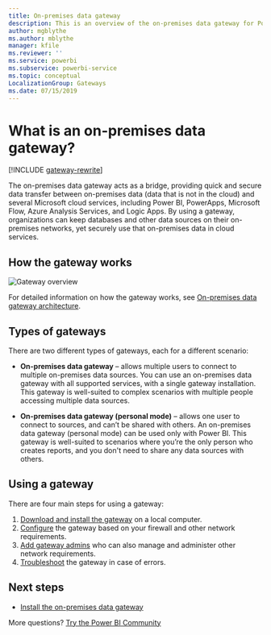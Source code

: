 ```yaml
---
title: On-premises data gateway
description: This is an overview of the on-premises data gateway for Power BI. You can use this gateway to work with DirectQuery data sources. You can also use this gateway to refresh cloud datasets with on-premises data.
author: mgblythe
ms.author: mblythe
manager: kfile
ms.reviewer: ''
ms.service: powerbi
ms.subservice: powerbi-service
ms.topic: conceptual
LocalizationGroup: Gateways
ms.date: 07/15/2019
---
```


# What is an on-premises data gateway?

[!INCLUDE [gateway-rewrite](includes/gateway-rewrite.md)]

The on-premises data gateway acts as a bridge, providing quick and secure data transfer between on-premises data (data that is not in the cloud) and several Microsoft cloud services, including Power BI, PowerApps, Microsoft Flow, Azure Analysis Services, and Logic Apps. By using a gateway, organizations can keep databases and other data sources on their on-premises networks, yet securely use that on-premises data in cloud services.

## How the gateway works

![Gateway overview](media/service-on-prem/on-premises-data-gateway.png)

For detailed information on how the gateway works, see [On-premises data gateway architecture](\data-integration\gateway\service-gateway-onprem-indepth).

## Types of gateways

There are two different types of gateways, each for a different scenario:

* **On-premises data gateway** – allows multiple users to connect to multiple on-premises data sources. You can use an on-premises data gateway with all supported services, with a single gateway installation. This gateway is well-suited to complex scenarios with multiple people accessing multiple data sources.

* **On-premises data gateway (personal mode)** – allows one user to connect to sources, and can’t be shared with others. An on-premises data gateway (personal mode) can be used only with Power BI. This gateway is well-suited to scenarios where you’re the only person who creates reports, and you don't need to share any data sources with others.

## Using a gateway

There are four main steps for using a gateway:

1. [Download and install the gateway](\data-integration\gateway\service-gateway-install) on a local computer.
2. [Configure](\data-integration\gateway\service-gateway-app) the gateway based on your firewall and other network requirements.
3. [Add gateway admins](service-gateway-manage-admins.md) who can also manage and administer other network requirements.
4. [Troubleshoot](service-gateway-onprem-tshoot.md) the gateway in case of errors.

## Next steps

* [Install the on-premises data gateway](\data-integration\gateway\service-gateway-install)


More questions? [Try the Power BI Community](http://community.powerbi.com/)
